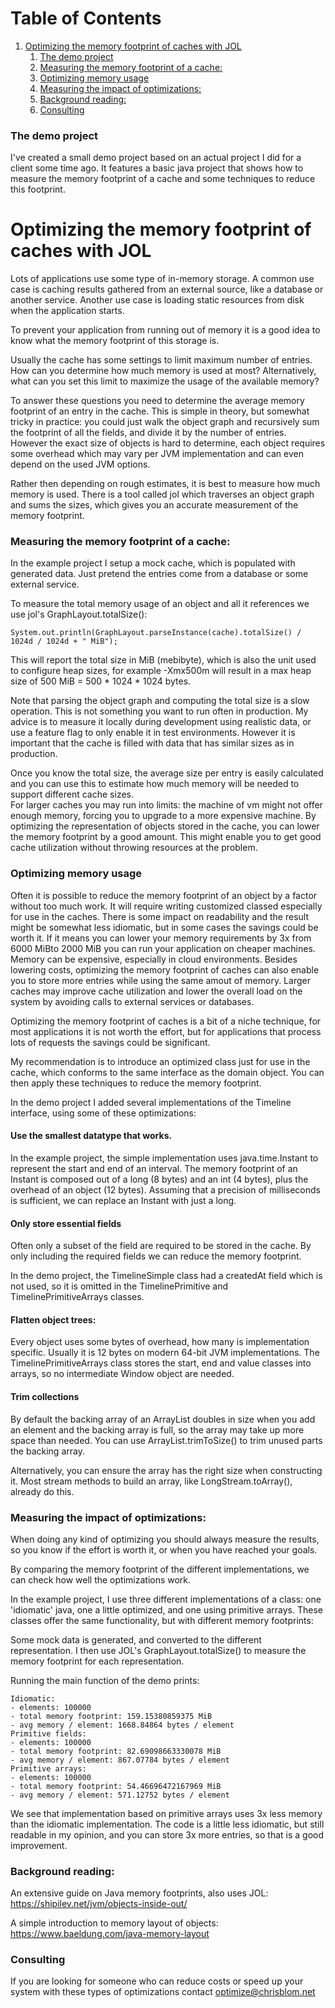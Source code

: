 # Table of Contents

1. [Optimizing the memory footprint of caches with JOL](#orgd70b69d)
    1. [The demo project](#orgb95b1d8)
    2. [Measuring the memory footprint of a cache:](#orga87c31d)
    3. [Optimizing memory usage](#org1a1e770)
    4. [Measuring the impact of optimizations:](#orge54cdc5)
    5. [Background reading:](#org5a887f9)
    6. [Consulting](#org187eaaa)

<a id="orgd70b69d"></a>

### The demo project

I've created a small demo project based on an actual project I did for a client some time ago.
It features a basic java project that shows how to measure the memory footprint of a cache and some techniques to reduce
this footprint.

# Optimizing the memory footprint of caches with JOL

Lots of applications use some type of in-memory storage.
A common use case is caching results gathered from an external source, like a database or another service.
Another use case is loading static resources from disk when the application starts.

To prevent your application from running out of memory it is a good idea to know what the memory footprint of this
storage is.

Usually the cache has some settings to limit maximum number of entries. How can you determine how much memory is used at most?
Alternatively, what can you set this limit to maximize the usage of the available memory? 

To answer these questions you need to determine the average memory footprint of an entry in the cache.
This is simple in theory, but somewhat tricky in practice: you could just walk the object graph and recursively sum
the footprint of all the fields, and divide it by the number of entries. 
However the exact size of objects is hard to determine, each object requires some overhead which may vary per JVM
implementation and can even depend on the used JVM options.

Rather then depending on rough estimates, it is best to measure how much memory is used.
There is a tool called jol which traverses an object graph and sums the sizes, which gives
you an accurate measurement of the memory footprint.

<a id="orgb95b1d8"></a>

### Measuring the memory footprint of a cache:

In the example project I setup a mock cache, which is populated with generated data.
Just pretend the entries come from a database or some external service.

To measure the total memory usage of an object and all it references we use jol's GraphLayout.totalSize():

    System.out.println(GraphLayout.parseInstance(cache).totalSize() / 1024d / 1024d + " MiB");

This will report the total size in MiB (mebibyte), which is also the unit used to configure heap sizes,
for example -Xmx500m will result in a max heap size of 500 MiB = 500 \* 1024 \* 1024 bytes.

Note that parsing the object graph and computing the total size is a slow operation. This is not something you want to
run often in production.
My advice is to measure it locally during development using realistic data, or use a feature flag to only enable it
in test environments. However it is important that the cache is filled with data that has similar sizes as in production.

Once you know the total size, the average size per entry is easily calculated and you can use this to estimate how much 
memory will be needed to support different cache sizes.  
For larger caches you may run into limits: the machine of vm might not offer enough memory, forcing you to upgrade to a
more expensive machine.
By optimizing the representation of objects stored in the cache, you can lower the memory footprint by a good amount.
This might enable you to get good cache utilization without throwing resources at the problem.

<a id="org1a1e770"></a>

### Optimizing memory usage

Often it is possible to reduce the memory footprint of an object by a factor without too much work.
It will require writing customized classed especially for use in the caches.
There is some impact on readability and the result might be somewhat less idiomatic, but in some cases the savings could
be worth it.
If it means you can lower your memory requirements by 3x from 6000 MiBto 2000 MiB you can run your application on cheaper machines. 
Memory can be expensive, especially in cloud environments. 
Besides lowering costs, optimizing the memory footprint of caches can also enable you to store more entries while using 
the same amout of memory. Larger caches may improve cache utilization and lower the overall load on the system by avoiding 
calls to external services or databases.

Optimizing the memory footprint of caches is a bit of a niche technique, for most applications it is not worth the effort, 
but for applications that process lots of requests the savings could be significant.

My recommendation is to introduce an optimized class just for use in the cache, which conforms to the same interface as
the domain object. You can then apply these techniques to reduce the memory footprint.

In the demo project I added several implementations of the Timeline interface, using some of these optimizations: 

#### Use the smallest datatype that works.

In the example project, the simple implementation uses java.time.Instant to represent the start and end of an interval.
The memory footprint of an Instant is composed out of a long (8 bytes) and an int (4 bytes), plus the overhead of an object (12 bytes).
Assuming that a precision of milliseconds is sufficient, we can replace an Instant with just a long. 

#### Only store essential fields

Often only a subset of the field are required to be stored in the cache.
By only including the required fields we can reduce the memory footprint.

In the demo project, the TimelineSimple class had a createdAt field which is not used, so it is omitted in the
TimelinePrimitive and TimelinePrimitiveArrays classes.

#### Flatten object trees:

Every object uses some bytes of overhead, how many is implementation specific.
Usually it is 12 bytes on modern 64-bit JVM implementations.
The TimelinePrimitiveArrays class stores the start, end and value classes into arrays, so no intermediate Window object
are needed.

#### Trim collections

By default the backing array of an ArrayList doubles in size when you add an element and the backing array is full,
so the array may take up more space than needed.
You can use ArrayList.trimToSize() to trim unused parts the backing array.

Alternatively, you can ensure the array has the right size when constructing it.
Most stream methods to build an array, like LongStream.toArray(), already do this.

<a id="orge54cdc5"></a>

### Measuring the impact of optimizations:

When doing any kind of optimizing you should always measure the results,
so you know if the effort is worth it, or when you have reached your goals.

By comparing the memory footprint of the different implementations, we can check how well the optimizations work.

In the example project, I use three different implementations of a class:
one 'idiomatic' java, one a little optimized, and one using primitive arrays.
These classes offer the same functionality, but with different memory footprints:

Some mock data is generated, and converted to the different representation.
I then use JOL's GraphLayout.totalSize() to measure the memory footprint for each representation.

Running the main function of the demo prints:

    Idiomatic:
    - elements: 100000
    - total memory footprint: 159.15380859375 MiB
    - avg memory / element: 1668.84864 bytes / element
    Primitive fields:
    - elements: 100000
    - total memory footprint: 82.69098663330078 MiB
    - avg memory / element: 867.07784 bytes / element
    Primitive arrays:
    - elements: 100000
    - total memory footprint: 54.46696472167969 MiB
    - avg memory / element: 571.12752 bytes / element

We see that implementation based on primitive arrays uses 3x less memory than the idiomatic implementation.
The code is a little less idiomatic, but still readable in my opinion, and you can store 3x more entries, so that is
a good improvement.

<a id="org5a887f9"></a>

### Background reading:

An extensive guide on Java memory footprints, also uses JOL:
<https://shipilev.net/jvm/objects-inside-out/>

A simple introduction to memory layout of objects:
<https://www.baeldung.com/java-memory-layout>

<a id="org187eaaa"></a>

### Consulting

If you are looking for someone who can reduce costs or speed up your system with these types of optimizations contact
optimize@chrisblom.net


